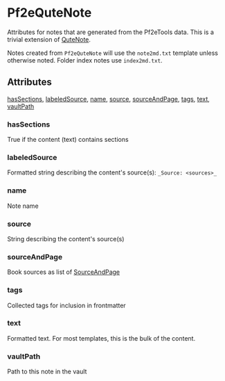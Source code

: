 # Pf2eQuteNote

Attributes for notes that are generated from the Pf2eTools data. This is a trivial extension of [QuteNote](../QuteNote.md).

Notes created from `Pf2eQuteNote` will use the `note2md.txt` template unless otherwise noted. Folder index notes use `index2md.txt`.

## Attributes

[hasSections](#hassections), [labeledSource](#labeledsource), [name](#name), [source](#source), [sourceAndPage](#sourceandpage), [tags](#tags), [text](#text), [vaultPath](#vaultpath)


### hasSections

True if the content (text) contains sections

### labeledSource

Formatted string describing the content's source(s): `_Source: <sources>_`

### name

Note name

### source

String describing the content's source(s)

### sourceAndPage

Book sources as list of [SourceAndPage](../SourceAndPage.md)

### tags

Collected tags for inclusion in frontmatter

### text

Formatted text. For most templates, this is the bulk of the content.

### vaultPath

Path to this note in the vault
